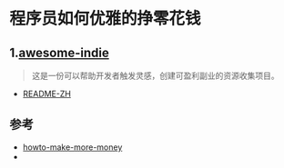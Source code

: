 # 程序员如何优雅的挣零花钱

## 1.[awesome-indie](https://github.com/mezod/awesome-indie)
>这是一份可以帮助开发者触发灵感，创建可盈利副业的资源收集项目。
- [README-ZH](https://github.com/icepy/awesome-indie/blob/master/README-ZH.md)


## 参考
- [howto-make-more-money]( https://github.com/front-ends-developers/howto-make-more-money)
-
